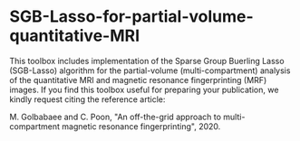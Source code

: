# SGB-Lasso-for-partial-volume-quantitative-MRI
This toolbox includes implementation of the Sparse Group Buerling Lasso (SGB-Lasso) algorithm for the partial-volume (multi-compartment) analysis of the quantitative MRI and magnetic resonance fingerprinting (MRF) images.
If you find this toolbox useful for preparing your publication, we kindly request citing the reference article:

M. Golbabaee and C. Poon, "An off-the-grid approach to multi-compartment magnetic resonance fingerprinting", 2020.

